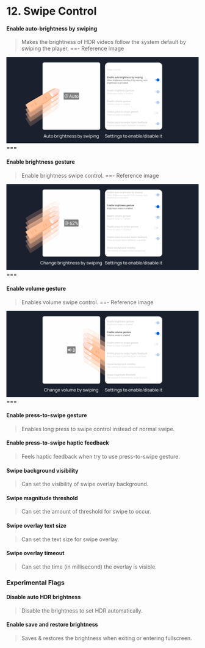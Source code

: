# 12. Swipe Control

#### Enable auto-brightness by swiping
>Makes the brightness of HDR videos follow the system default by swiping the player.
==- Reference image
<img src="/assets/youtube/swipe-control/Enable-auto-brightness-by-swiping.jpg">
===

#### Enable brightness gesture
>Enable brightness swipe control.
==- Reference image
<img src="/assets/youtube/swipe-control/Enable-brightness-gesture.jpg">
===

#### Enable volume gesture
>Enables volume swipe control.
==- Reference image
<img src="/assets/youtube/swipe-control/Enable-volume-gesture.jpg">
===

#### Enable press-to-swipe gesture
>Enables long press to swipe control instead of normal swipe.

#### Enable press-to-swipe haptic feedback
>Feels haptic feedback when try to use press-to-swipe gesture.

#### Swipe background visibility
>Can set the visibility of swipe overlay background.

#### Swipe magnitude threshold
>Can set the amount of threshold for swipe to occur.

#### Swipe overlay text size
>Can set the text size for swipe overlay. 

#### Swipe overlay timeout
>Can set the time (in millisecond) the overlay is visible.

### Experimental Flags

#### Disable auto HDR brightness
>Disable the brightness to set HDR automatically.

#### Enable save and restore brightness
>Saves & restores the brightness when exiting or entering fullscreen.
